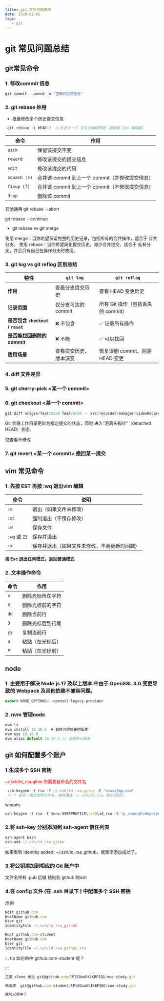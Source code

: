 ```yaml
---
title: git 常见问题总结
date: 2020-02-01
tags:
   - git
---
```


# git 常见问题总结



## git常见命令
### 1. 修改commit 信息
  ```js
  git commit --amend -m "正确的提交信息"

  ```

  ### 2. git rebase 妙用

  - 批量修改多个历史提交信息
   ```js 
    git rebase -i HEAD~2  //会进入一个 交互式编辑界面（通常是 Vim 编辑器）
   ```
| 命令       | 作用 |
|------------|------------------------------------------------|
| `pick`     | 保留该提交不变 |
| `reword`   | 修改该提交的提交信息 |
| `edit`     | 修改该提交的代码 |
| `squash (s)` | 合并该 commit 到上一个 commit（并修改提交信息） |
| `fixup (f)` | 合并该 commit 到上一个 commit（不修改提交信息） |
| `drop`     | 删除该 commit |

  其他通用 
  git rebase --abort

  git rebase --continue

- git rebase vs git merge

 使用 merge：当你希望保留完整的历史记录，包括所有的合并操作，适合于 公共分支。
使用 rebase：当你希望简化提交历史，减少合并提交，适合于 私有分支，并且只有自己在操作分支时使用。
  ### 3. git log vs git reflog 区别总结
  | 特性                         | `git log`                 | `git reflog`                          |
|------------------------------|---------------------------|----------------------------------------|
| **作用**                        | 查看分支提交历史          | 查看 HEAD 变更历史                   |
| **记录范围**                      | 仅分支可达的 commit       | 所有 Git 操作（包括丢失的 commit）   |
| **是否包含 `checkout` / `reset`** | ❌ 不包含               | ✅ 记录所有操作                      |
| **是否能找回删除的 commit**         | ❌ 不能                   | ✅ 可以找回                          |
| **适用场景**                       | 查看提交历史、版本演变    | 恢复误删 commit、回溯 HEAD 变更      |
### 4. diff 文件差异

### 5. git cherry-pick <某一个 commit>

### 6. git checkout  <某一个 commit>

```js
git diff origin/feat/0220 feat/0320 -- src/recorder/manager/videoRecorderManager.ts

```
Git 会将工作目录更新为指定提交的状态，同时 进入“游离头指针”（detached HEAD）状态。 

仅查看不修改

### 7. git revert  <某一个 commit>  撤回某一提交
## vim 常见命令
### 1. 先按 EST 再按 :wq 退出vim 编辑
| 命令       | 说明                                      |
|------------|-------------------------------------------|
| `:q`       | 退出（如果文件未修改）                    |
| `:q!`      | 强制退出（不保存修改）                    |
| `:w`       | 保存文件                                  |
| `:wq` 或 `ZZ` | 保存并退出                              |
| `:x`       | 保存并退出（如果文件未修改，不会更新时间戳） |

**按 Esc 退出任何模式，返回普通模式**

### 2. 文本操作命令 

| 命令 | 作用 |
|------|----------------|
| `x`  | 删除光标所在字符 |
| `X`  | 删除光标前的字符 |
| `dd` | 删除当前行 |
| `D`  | 删除光标后到行尾 |
| `yy` | 复制当前行 |
| `p`  | 粘贴（在光标后） |
| `P`  | 粘贴（在光标前） |

## node 

### 1. 主要用于解决 Node.js 17 及以上版本 中由于 OpenSSL 3.0 变更导致的 Webpack 及其他依赖不兼容问题。
```js
export NODE_OPTIONS=--openssl-legacy-provider
```
### 2. nvm 管理node
  
  ```js
  nvm ls
  nvm install 18.16.0  # 替换为你想要的版本
  nvm use 18.16.0 
  nvm alias default 18.17.1 // 设置默认版本

  ```
## git 如何配置多个账户

### 1.生成多个 SSH 密钥

<font color="red">~/.ssh/id_rsa.gitee 你需要自命名的文件名</font>

```js
 ssh-keygen -t rsa -f ~/.ssh/id_rsa.gitee -C "xxxxx@qq.com"
 //-f 选项：指定密钥文件名，避免覆盖 ~/.ssh/id_rsa（默认密钥）。
```

winows

```js
ssh-keygen -t rsa -f $env:USERPROFILE\.ssh\id_rsa -C "p_zouyu@ledupeiyou.com"

```


### 2.将 ssh-key 分别添加到 ssh-agent 信任列表
```js
ssh-agent bash
ssh-add ~/.ssh/id_rsa.gitee
```
如果看到 Identitiy added: ~/.ssh/id_ras_github，就表示添加成功了。


### 3.将公钥添加到相应的 Git 账户中

文件名带有 .pub 后缀  粘贴到 github 的ssh

### 4.在 config 文件 (在 .ssh 目录下 ) 中配置多个 SSH 密钥


示例
```js
Host github.com
HostName github.com
User git
IdentityFile ~/.ssh/id_rsa_github

Host github.com-student
HostName github.com
User git
IdentityFile ~/.ssh/id_rsa.github_stu

```

::: tip
如何命中  github.com-student 呢？

:::
```js
正常 clone 地址 git@github.com:lPlEOao5t1KBPIQG/vue-study.git

修改成  git@github.com-student:lPlEOao5t1KBPIQG/vue-study.git 

就可以命中了
```

